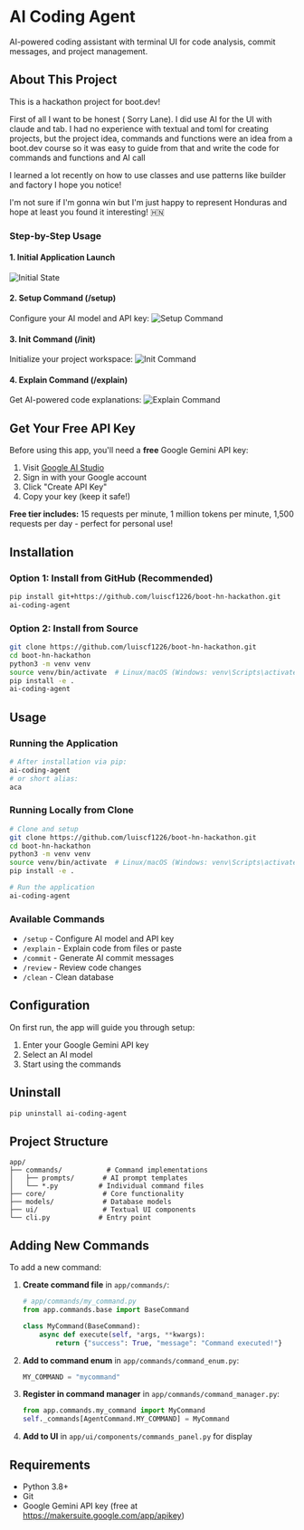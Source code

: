# AI Coding Agent

AI-powered coding assistant with terminal UI for code analysis, commit messages, and project management.

## About This Project

This is a hackathon project for boot.dev!

First of all I want to be honest ( Sorry Lane). I did use AI for the UI with claude and tab. I had no experience with textual and toml for creating projects, but the project idea, commands and functions were an idea from a boot.dev course so it was easy to guide from that and write the code for commands and functions and AI call

I learned a lot recently on how to use classes and use patterns like builder and factory I hope you notice!

I'm not sure if I'm gonna win but I'm just happy to represent Honduras and hope at least you found it interesting! 🇭🇳


### Step-by-Step Usage

#### 1. Initial Application Launch
![Initial State](assets/initial.jpeg)

#### 2. Setup Command (/setup)
Configure your AI model and API key:
![Setup Command](assets/setup.jpeg)

#### 3. Init Command (/init)
Initialize your project workspace:
![Init Command](assets/init.jpeg)

#### 4. Explain Command (/explain)
Get AI-powered code explanations:
![Explain Command](assets/explain.jpeg)

## Get Your Free API Key

Before using this app, you'll need a **free** Google Gemini API key:

1. Visit [Google AI Studio](https://makersuite.google.com/app/apikey)
2. Sign in with your Google account
3. Click "Create API Key"
4. Copy your key (keep it safe!)

**Free tier includes:** 15 requests per minute, 1 million tokens per minute, 1,500 requests per day - perfect for personal use!

## Installation

### Option 1: Install from GitHub (Recommended)

```bash
pip install git+https://github.com/luiscf1226/boot-hn-hackathon.git
ai-coding-agent
```

### Option 2: Install from Source

```bash
git clone https://github.com/luiscf1226/boot-hn-hackathon.git
cd boot-hn-hackathon
python3 -m venv venv
source venv/bin/activate  # Linux/macOS (Windows: venv\Scripts\activate)
pip install -e .
ai-coding-agent
```

## Usage

### Running the Application
```bash
# After installation via pip:
ai-coding-agent
# or short alias:
aca
```

### Running Locally from Clone
```bash
# Clone and setup
git clone https://github.com/luiscf1226/boot-hn-hackathon.git
cd boot-hn-hackathon
python3 -m venv venv
source venv/bin/activate  # Linux/macOS (Windows: venv\Scripts\activate)
pip install -e .

# Run the application
ai-coding-agent
```

### Available Commands
- `/setup` - Configure AI model and API key
- `/explain` - Explain code from files or paste
- `/commit` - Generate AI commit messages
- `/review` - Review code changes
- `/clean` - Clean database

## Configuration

On first run, the app will guide you through setup:
1. Enter your Google Gemini API key
2. Select an AI model
3. Start using the commands

## Uninstall

```bash
pip uninstall ai-coding-agent
```

## Project Structure

```
app/
├── commands/           # Command implementations
│   ├── prompts/       # AI prompt templates
│   └── *.py          # Individual command files
├── core/              # Core functionality
├── models/            # Database models
├── ui/                # Textual UI components
└── cli.py            # Entry point
```

## Adding New Commands

To add a new command:

1. **Create command file** in `app/commands/`:
   ```python
   # app/commands/my_command.py
   from app.commands.base import BaseCommand

   class MyCommand(BaseCommand):
       async def execute(self, *args, **kwargs):
           return {"success": True, "message": "Command executed!"}
   ```

2. **Add to command enum** in `app/commands/command_enum.py`:
   ```python
   MY_COMMAND = "mycommand"
   ```

3. **Register in command manager** in `app/commands/command_manager.py`:
   ```python
   from app.commands.my_command import MyCommand
   self._commands[AgentCommand.MY_COMMAND] = MyCommand
   ```

4. **Add to UI** in `app/ui/components/commands_panel.py` for display

## Requirements

- Python 3.8+
- Git
- Google Gemini API key (free at https://makersuite.google.com/app/apikey)
